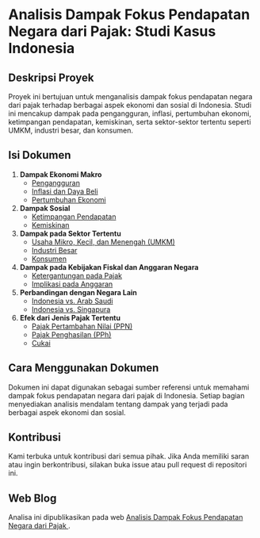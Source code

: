 # Analisis Dampak Fokus Pendapatan Negara dari Pajak: Studi Kasus Indonesia

## Deskripsi Proyek
Proyek ini bertujuan untuk menganalisis dampak fokus pendapatan negara dari pajak terhadap berbagai aspek ekonomi dan sosial di Indonesia. Studi ini mencakup dampak pada pengangguran, inflasi, pertumbuhan ekonomi, ketimpangan pendapatan, kemiskinan, serta sektor-sektor tertentu seperti UMKM, industri besar, dan konsumen.

## Isi Dokumen
1. **Dampak Ekonomi Makro**
   - [Pengangguran](#pengangguran)
   - [Inflasi dan Daya Beli](#inflasi-dan-daya-beli)
   - [Pertumbuhan Ekonomi](#pertumbuhan-ekonomi)
2. **Dampak Sosial**
   - [Ketimpangan Pendapatan](#ketimpangan-pendapatan)
   - [Kemiskinan](#kemiskinan)
3. **Dampak pada Sektor Tertentu**
   - [Usaha Mikro, Kecil, dan Menengah (UMKM)](#usaha-mikro-kecil-dan-menengah-umkm)
   - [Industri Besar](#industri-besar)
   - [Konsumen](#konsumen)
4. **Dampak pada Kebijakan Fiskal dan Anggaran Negara**
   - [Ketergantungan pada Pajak](#ketergantungan-pada-pajak)
   - [Implikasi pada Anggaran](#implikasi-pada-anggaran)
5. **Perbandingan dengan Negara Lain**
   - [Indonesia vs. Arab Saudi](#indonesia-vs-arab-saudi)
   - [Indonesia vs. Singapura](#indonesia-vs-singapura)
6. **Efek dari Jenis Pajak Tertentu**
   - [Pajak Pertambahan Nilai (PPN)](#pajak-pertambahan-nilai-ppn)
   - [Pajak Penghasilan (PPh)](#pajak-penghasilan-pph)
   - [Cukai](#cukai)

## Cara Menggunakan Dokumen
Dokumen ini dapat digunakan sebagai sumber referensi untuk memahami dampak fokus pendapatan negara dari pajak di Indonesia. Setiap bagian menyediakan analisis mendalam tentang dampak yang terjadi pada berbagai aspek ekonomi dan sosial.

## Kontribusi
Kami terbuka untuk kontribusi dari semua pihak. Jika Anda memiliki saran atau ingin berkontribusi, silakan buka issue atau pull request di repositori ini.

## Web Blog
Analisa ini dipublikasikan pada web [Analisis Dampak Fokus Pendapatan Negara dari Pajak ](https://nusantaraja.github.io/TAX-INCOME-RISK/).